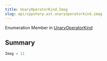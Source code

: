 ```yaml
---
title: UnaryOperatorKind.Imag
slug: api/cppsharp.ast.unaryoperatorkind.imag
---
```

Enumeration Member in [UnaryOperatorKind](/api/cppsharp/ast/unaryoperatorkind)

## Summary



```csharp
Imag = 11
```

